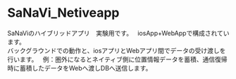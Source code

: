 # SaNaVi_Netiveapp
SaNaViのハイブリッドアプリ　実験用です。  
iosApp+WebAppで構成されています。  
バックグラウンドでの動作と、iosアプリとWebアプリ間でデータの受け渡しを行います。  
例：圏外になるとネイティブ側に位置情報データを蓄積、通信復帰時に蓄積したデータをWebへ渡しDBへ送信します。
